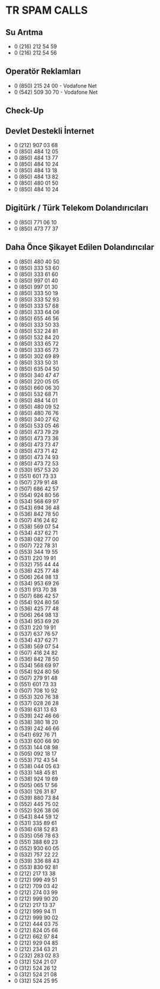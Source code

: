 # TR SPAM CALLS

## Su Arıtma

- 0 (216) 212 54 59
- 0 (216) 212 54 56

## Operatör Reklamları

- 0 (850) 215 24 00 - Vodafone Net
- 0 (542) 509 30 70 - Vodafone Net

## Check-Up

## Devlet Destekli İnternet

- 0 (212) 907 03 68
- 0 (850) 484 12 05
- 0 (850) 484 13 77
- 0 (850) 484 10 24
- 0 (850) 484 13 18
- 0 (850) 484 13 82
- 0 (850) 480 01 50
- 0 (850) 484 10 24

## Digitürk / Türk Telekom Dolandırıcıları

-  0 (850) 771 06 10
-  0 (850) 473 77 37

## Daha Önce Şikayet Edilen Dolandırıcılar

- 0 (850) 480 40 50
- 0 (850) 333 53 60
- 0 (850) 333 61 60
- 0 (850) 997 01 40
- 0 (850) 997 01 30
- 0 (850) 333 50 19
- 0 (850) 333 52 93
- 0 (850) 333 57 68
- 0 (850) 333 64 06
- 0 (850) 655 46 56
- 0 (850) 333 50 33
- 0 (850) 532 24 81
- 0 (850) 532 84 20
- 0 (850) 333 65 72
- 0 (850) 333 65 73
- 0 (850) 302 69 89
- 0 (850) 333 50 31
- 0 (850) 635 04 50
- 0 (850) 340 47 47
- 0 (850) 220 05 05
- 0 (850) 660 06 30
- 0 (850) 532 68 71
- 0 (850) 484 14 01
- 0 (850) 480 09 52
- 0 (850) 480 76 76
- 0 (850) 340 27 62
- 0 (850) 533 05 46
- 0 (850) 473 79 29 
- 0 (850) 473 73 36 
- 0 (850) 473 73 47 
- 0 (850) 473 71 42
- 0 (850) 473 74 93
- 0 (850) 473 72 53
- 0 (530) 957 53 20
- 0 (551) 601 73 33
- 0 (507) 279 91 48
- 0 (507) 686 42 57
- 0 (554) 924 80 56
- 0 (534) 568 69 97
- 0 (543) 694 36 48
- 0 (536) 842 78 50
- 0 (507) 416 24 82
- 0 (538) 569 07 54
- 0 (534) 437 62 71
- 0 (538) 082 77 00
- 0 (507) 722 78 31
- 0 (553) 344 19 55
- 0 (531) 220 19 91
- 0 (532) 755 44 44
- 0 (536) 425 77 48
- 0 (506) 264 98 13
- 0 (534) 953 69 26
- 0 (531) 913 70 38
- 0 (507) 686 42 57
- 0 (554) 924 80 56
- 0 (536) 425 77 48
- 0 (506) 264 98 13
- 0 (534) 953 69 26
- 0 (531) 220 19 91
- 0 (537) 637 76 57
- 0 (534) 437 62 71
- 0 (538) 569 07 54
- 0 (507) 416 24 82
- 0 (536) 842 78 50
- 0 (534) 568 69 97
- 0 (554) 924 80 56
- 0 (507) 279 91 48
- 0 (551) 601 73 33
- 0 (507) 708 10 92
- 0 (553) 320 76 38
- 0 (537) 028 26 28
- 0 (539) 631 13 63
- 0 (539) 242 46 66
- 0 (538) 380 18 20
- 0 (539) 242 46 66
- 0 (541) 692 76 71
- 0 (533) 600 66 90
- 0 (553) 144 08 98
- 0 (505) 092 18 17
- 0 (553) 712 43 54
- 0 (538) 044 05 63
- 0 (533) 148 45 81
- 0 (538) 924 19 69
- 0 (505) 065 17 56
- 0 (530) 126 31 87
- 0 (539) 880 73 84
- 0 (552) 445 75 02
- 0 (552) 926 38 06
- 0 (543) 844 59 12
- 0 (531) 335 89 61
- 0 (536) 618 52 83
- 0 (535) 056 78 63
- 0 (551) 388 69 23
- 0 (552) 930 60 05
- 0 (532) 757 22 22
- 0 (539) 336 88 43
- 0 (553) 830 92 81
- 0 (212) 217 13 38
- 0 (212) 999 49 51
- 0 (212) 709 03 42
- 0 (212) 274 03 99
- 0 (212) 999 90 20
- 0 (212) 217 13 37
- 0 (212) 999 94 11
- 0 (212) 999 90 02
- 0 (212) 444 03 75
- 0 (212) 824 05 66
- 0 (212) 662 97 84
- 0 (212) 929 04 85
- 0 (212) 234 63 21
- 0 (232) 283 02 83
- 0 (312) 524 21 07
- 0 (312) 524 26 12
- 0 (312) 524 21 08
- 0 (312) 524 25 95

